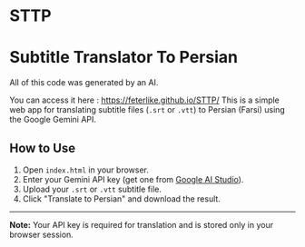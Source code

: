 # STTP
# Subtitle Translator To Persian
All of this code was generated by an AI.

You can access it here : https://feterlike.github.io/STTP/
This is a simple web app for translating subtitle files (`.srt` or `.vtt`) to Persian (Farsi) using the Google Gemini API.

## How to Use
1. Open `index.html` in your browser.
2. Enter your Gemini API key (get one from [Google AI Studio](https://aistudio.google.com/u/0/apikey)).
3. Upload your `.srt` or `.vtt` subtitle file.
4. Click "Translate to Persian" and download the result.

---
**Note:** Your API key is required for translation and is stored only in your browser session. 
